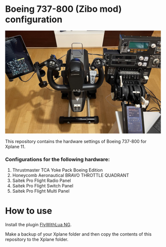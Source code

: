 # Boeing 737-800 (Zibo mod) configuration

![alt text](Boeing738.jpg)

This repository contains the hardware settings of Boeing 737-800 for Xplane 11.

### Configurations for the following hardware:
1. Thrustmaster TCA Yoke Pack Boeing Edition
2. Honeycomb Aeronautical BRAVO THROTTLE QUADRANT 
3. Saitek Pro Flight Radio Panel
4. Saitek Pro Flight Switch Panel
5. Saitek Pro Flight Multi Panel

# How to use
Install the plugin [FlyWithLua NG](https://forums.x-plane.org/index.php?/files/file/38445-flywithlua-ng-next-generation-edition-for-x-plane-11-win-lin-mac/).

Make a backup of your Xplane folder and then copy the contents of this repository to the Xplane folder.